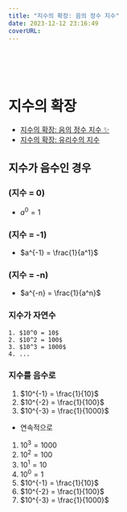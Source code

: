 ```yaml
---
title: "지수의 확장: 음의 정수 지수"
date: 2023-12-12 23:16:49
coverURL: 
---
```

<br />
<br />
<br />

# 지수의 확장
- <a href="/blog/MATHEMATICS/Algebraic/Exponential-Expansion-negative-integer/">지수의 확장: 음의 정수 지수 ✨</a>
- <a href="/blog/MATHEMATICS/Algebraic/Exponential-Expansion-rational/">지수의 확장: 유리수의 지수</a>



## 지수가 음수인 경우

### (지수 = 0)

- $a^0 = 1$

### (지수 = -1)
- $a^{-1} = \frac{1}{a^1}$

### (지수 = -n)
- $a^{-n} = \frac{1}{a^n}$


### 지수가 자연수
    1. $10^0 = 10$
    2. $10^2 = 100$
    3. $10^3 = 1000$
    4. ...

### 지수를 음수로

1. $10^{-1} = \frac{1}{10}$
2. $10^{-2} = \frac{1}{100}$
3. $10^{-3} = \frac{1}{1000}$

- 연속적으로 

1. $10^{3} = 1000$
2. $10^{2} = 100$
3. $10^{1} = 10$
4. $10^{0} = 1$
5. $10^{-1} = \frac{1}{10}$
6. $10^{-2} = \frac{1}{100}$
7. $10^{-3} = \frac{1}{1000}$

